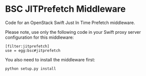# BSC JITPrefetch Middleware
Code for an OpenStack Swift Just In Time Prefetch middleware.

Please note, use only the following code in your Swift proxy server configuration for this middleware:
```
[filter:jitprefetch]
use = egg:bsc#jitprefetch
```
You also need to install the middleware first:
```
python setup.py install 
```
